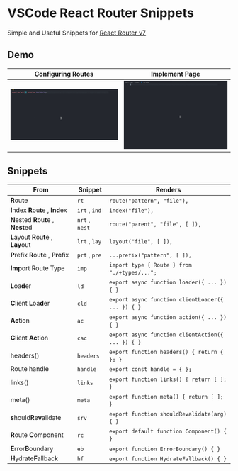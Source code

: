 # VSCode React Router Snippets

Simple and Useful Snippets for [React Router v7](https://reactrouter.com/)

## Demo

| Configuring Routes                                   | Implement Page                                |
| ---------------------------------------------------- | --------------------------------------------- |
| ![Configuring Routes](images/configuring-routes.gif) | ![ Implement Page](images/implement-page.gif) |

## Snippets

| From                                  | Snippet        | Renders                                           |
| ------------------------------------- | -------------- | ------------------------------------------------- |
| **R**ou**t**e                         | `rt`           | `route("pattern", "file"),`                       |
| **I**ndex **R**ou**t**e , **Ind**ex   | `irt` , `ind`  | `index("file"),`                                  |
| **N**ested **R**ou**t**e , **Nest**ed | `nrt` , `nest` | `route("parent", "file", [ ]),`                   |
| **L**ayout **R**ou**t**e , **Lay**out | `lrt` , `lay`  | `layout("file", [ ]),`                            |
| **P**refix **R**ou**t**e , **Pre**fix | `prt` , `pre`  | `...prefix("pattern", [ ]),`                      |
| **Imp**ort Route Type                 | `imp`          | `import type { Route } from "./+types/...";`      |
| **L**oa**d**er                        | `ld`           | `export async function loader({ ... }) { }`       |
| **C**lient **L**oa**d**er             | `cld`          | `export async function clientLoader({ ... }) { }` |
| **Ac**tion                            | `ac`           | `export async function action({ ... }) { }`       |
| **C**lient **Ac**tion                 | `cac`          | `export async function clientAction({ ... }) { }` |
| headers()                             | `headers`      | `export function headers() { return { }; }`       |
| Route handle                          | `handle`       | `export const handle = { };`                      |
| links()                               | `links`        | `export function links() { return [ ]; }`         |
| meta()                                | `meta`         | `export function meta() { return [ ]; }`          |
| **s**hould**R**e**v**alidate          | `srv`          | `export function shouldRevalidate(arg) { }`       |
| **R**oute **C**omponent               | `rc`           | `export default function Component() { }`         |
| **E**rror**B**oundary                 | `eb`           | `export function ErrorBoundary() { }`             |
| **H**ydrate**F**allback               | `hf`           | `export function HydrateFallback() { }`           |
